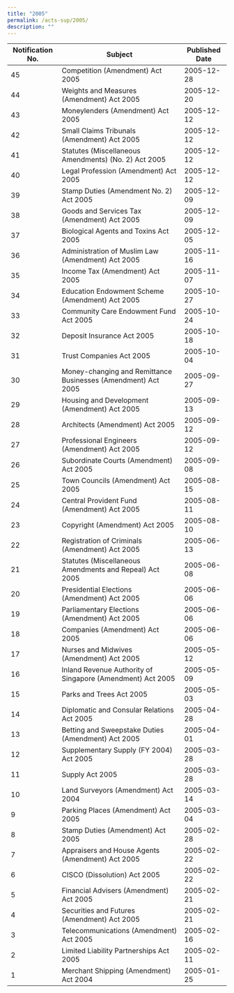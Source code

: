 ```yaml
---
title: "2005"
permalink: /acts-sup/2005/
description: ""
---
```

|Notification No.|Subject|Published Date|
|---|---|---|
|45|Competition (Amendment) Act 2005|2005-12-28|
|44|Weights and Measures (Amendment) Act 2005|2005-12-20|
|43|Moneylenders (Amendment) Act 2005|2005-12-12|
|42|Small Claims Tribunals (Amendment) Act 2005|2005-12-12|
|41|Statutes (Miscellaneous Amendments) (No. 2) Act 2005|2005-12-12|
|40|Legal Profession (Amendment) Act 2005|2005-12-12|
|39|Stamp Duties (Amendment No. 2) Act 2005|2005-12-09|
|38|Goods and Services Tax (Amendment) Act 2005|2005-12-09|
|37|Biological Agents and Toxins Act 2005|2005-12-05|
|36|Administration of Muslim Law (Amendment) Act 2005|2005-11-16|
|35|Income Tax (Amendment) Act 2005|2005-11-07|
|34|Education Endowment Scheme (Amendment) Act 2005|2005-10-27|
|33|Community Care Endowment Fund Act 2005|2005-10-24|
|32|Deposit Insurance Act 2005|2005-10-18|
|31|Trust Companies Act 2005|2005-10-04|
|30|Money-changing and Remittance Businesses (Amendment) Act 2005|2005-09-27|
|29|Housing and Development (Amendment) Act 2005|2005-09-13|
|28|Architects (Amendment) Act 2005|2005-09-12|
|27|Professional Engineers (Amendment) Act 2005|2005-09-12|
|26|Subordinate Courts (Amendment) Act 2005|2005-09-08|
|25|Town Councils (Amendment) Act 2005|2005-08-15|
|24|Central Provident Fund (Amendment) Act 2005|2005-08-11|
|23|Copyright (Amendment) Act 2005|2005-08-10|
|22|Registration of Criminals (Amendment) Act 2005|2005-06-13|
|21|Statutes (Miscellaneous Amendments and Repeal) Act 2005|2005-06-08|
|20|Presidential Elections (Amendment) Act 2005|2005-06-06|
|19|Parliamentary Elections (Amendment) Act 2005|2005-06-06|
|18|Companies (Amendment) Act 2005|2005-06-06|
|17|Nurses and Midwives (Amendment) Act 2005|2005-05-12|
|16|Inland Revenue Authority of Singapore (Amendment) Act 2005|2005-05-09|
|15|Parks and Trees Act 2005|2005-05-03|
|14|Diplomatic and Consular Relations Act 2005|2005-04-28|
|13|Betting and Sweepstake Duties (Amendment) Act 2005|2005-04-01|
|12|Supplementary Supply (FY 2004) Act 2005|2005-03-28|
|11|Supply Act 2005|2005-03-28|
|10|Land Surveyors (Amendment) Act 2004|2005-03-14|
|9|Parking Places (Amendment) Act 2005|2005-03-04|
|8|Stamp Duties (Amendment) Act 2005|2005-02-28|
|7|Appraisers and House Agents (Amendment) Act 2005|2005-02-22|
|6|CISCO (Dissolution) Act 2005|2005-02-22|
|5|Financial Advisers (Amendment) Act 2005|2005-02-21|
|4|Securities and Futures (Amendment) Act 2005|2005-02-21|
|3|Telecommunications (Amendment) Act 2005|2005-02-16|
|2|Limited Liability Partnerships Act 2005|2005-02-11|
|1|Merchant Shipping (Amendment) Act 2004|2005-01-25|
